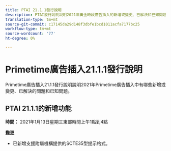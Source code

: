 ```yaml
---
title: PTAI 21.1.1發行說明
description: PTAI發行說明說明2021年黃金時段廣告插入的新增或變更、已解決和已知問題。
translation-type: tm+mt
source-git-commit: c17145da29d148f3dbfe1bcd1011acfa7177bc25
workflow-type: tm+mt
source-wordcount: '77'
ht-degree: 0%

---
```



# Primetime廣告插入21.1.1發行說明

Primetime廣告插入21.1.1發行說明說明2021年Primetime廣告插入中有哪些新增或變更、已解決的問題和已知問題。

## PTAI 21.1.1的新增功能

**時間：** 2021年1月13日星期三東部時間上午1點到4點

**變更**

* 已新增支援附屬機構提供的SCTE35型提示格式。